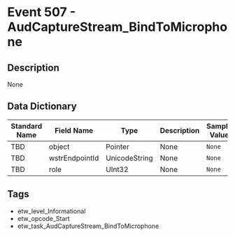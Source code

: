 # Event 507 - AudCaptureStream_BindToMicrophone

## Description
None

## Data Dictionary
|Standard Name|Field Name|Type|Description|Sample Value|
|---|---|---|---|---|
|TBD|object|Pointer|None|`None`|
|TBD|wstrEndpointId|UnicodeString|None|`None`|
|TBD|role|UInt32|None|`None`|

## Tags
* etw_level_Informational
* etw_opcode_Start
* etw_task_AudCaptureStream_BindToMicrophone